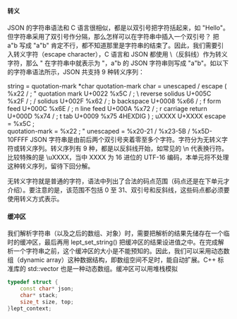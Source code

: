 #### 转义

JSON 的字符串语法和 C 语言很相似，都是以双引号把字符括起来，如 "Hello"。但字符串采用了双引号作分隔，那么怎样可以在字符串中插入一个双引号？ 把 a"b 写成 "a"b" 肯定不行，都不知道那里是字符串的结束了。因此，我们需要引入转义字符（escape character），C 语言和 JSON 都使用 \（反斜线）作为转义字符，那么 " 在字符串中就表示为 \"，a"b 的 JSON 字符串则写成 "a\"b"。如以下的字符串语法所示，JSON 共支持 9 种转义序列：

string = quotation-mark *char quotation-mark
char = unescaped /
   escape (
       %x22 /          ; "    quotation mark  U+0022
       %x5C /          ; \    reverse solidus U+005C
       %x2F /          ; /    solidus         U+002F
       %x62 /          ; b    backspace       U+0008
       %x66 /          ; f    form feed       U+000C
       %x6E /          ; n    line feed       U+000A
       %x72 /          ; r    carriage return U+000D
       %x74 /          ; t    tab             U+0009
       %x75 4HEXDIG )  ; uXXXX                U+XXXX
escape = %x5C          ; \
quotation-mark = %x22  ; "
unescaped = %x20-21 / %x23-5B / %x5D-10FFFF
JSON 字符串是由前后两个双引号夹着零至多个字符。字符分为无转义字符或转义序列。转义序列有 9 种，都是以反斜线开始，如常见的 \n 代表换行符。比较特殊的是 \uXXXX，当中 XXXX 为 16 进位的 UTF-16 编码，本单元将不处理这种转义序列，留待下回分解。

无转义字符就是普通的字符，语法中列出了合法的码点范围（码点还是在下单元才介绍）。要注意的是，该范围不包括 0 至 31、双引号和反斜线，这些码点都必须要使用转义方式表示。


#### 缓冲区

我们解析字符串（以及之后的数组、对象）时，需要把解析的结果先储存在一个临时的缓冲区，最后再用 lept_set_string() 把缓冲区的结果设进值之中。在完成解析一个字符串之前，这个缓冲区的大小是不能预知的。因此，我们可以采用动态数组（dynamic array）这种数据结构，即数组空间不足时，能自动扩展。C++ 标准库的 std::vector 也是一种动态数组。缓冲区可以用堆栈模拟

```cpp
typedef struct {
    const char* json;
    char* stack;
    size_t size, top;
}lept_context;
```